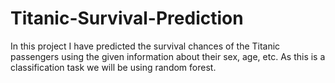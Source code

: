 # Titanic-Survival-Prediction
In this project I have predicted the survival chances of the Titanic passengers using the given information 
about their sex, age, etc. As this is a classification task we will be using random forest.

